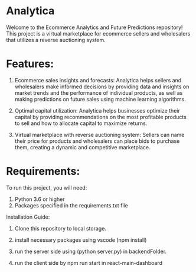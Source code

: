 # Analytica
Welcome to the Ecommerce Analytics and Future Predictions repository! This project is a virtual marketplace for ecommerce sellers and wholesalers that utilizes a reverse auctioning system.

# Features:

1. Ecommerce sales insights and forecasts: Analytica helps sellers and wholesalers make informed decisions by providing data 
and insights on market trends and the performance of individual products, as well as making predictions on future sales using machine learning algorithms.

2. Optimal capital utilization: Analytica helps businesses optimize their capital by providing recommendations on the most profitable 
products to sell and how to allocate capital to maximize returns.

3. Virtual marketplace with reverse auctioning system: Sellers can name their price for products and wholesalers can place bids to purchase them, 
creating a dynamic and competitive marketplace.

# Requirements:

To run this project, you will need:

1. Python 3.6 or higher
2. Packages specified in the requirements.txt file

Installation Guide:

1. Clone this repository to local storage.

2. install necessary packages using vscode (npm install)

3. run the server side using (python server.py) in backendFolder.

4. run the client side by npm run start in react-main-dashboard



